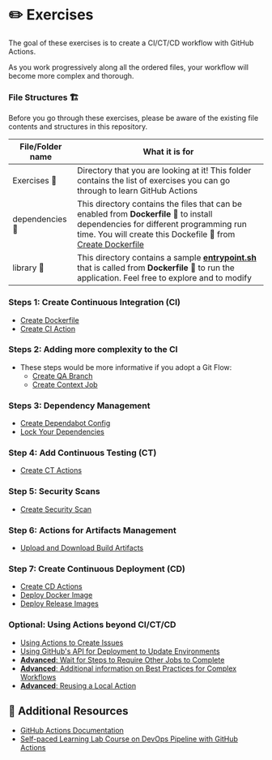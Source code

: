 # :pencil2: Exercises

The goal of these exercises is to create a CI/CT/CD workflow with GitHub Actions.

As you work progressively along all the ordered files, your workflow will become more complex and thorough.

### File Structures 🏗️

Before you go through these exercises, please be aware of the existing file contents and structures in this repository.

| File/Folder name | What it is for |
| ---------------- | -------------- |
| Exercises 📁 | Directory that you are looking at it! This folder contains the list of exercises you can go through to learn GitHub Actions |
| dependencies 📁 | This directory contains the files that can be enabled from **Dockerfile** 🐳 to install dependencies for different programming run time. You will create this Dockefile 🐳 from [Create Dockerfile](./01-Create-Dockerfile.md) |
| library  📁 | This directory contains a sample [**entrypoint.sh**](../library/entrypoint.sh) that is called from **Dockerfile** 🐳 to run the application. Feel free to explore and to modify |




### Steps 1: Create Continuous Integration (CI)

- [Create Dockerfile](./01-Create-Dockerfile.md)
- [Create CI Action](./02-Create-CI-Action.md)

### Steps 2: Adding more complexity to the CI

- These steps would be more informative if you adopt a Git Flow:
  - [Create QA Branch](./02.A-Create-QA-Branch.md)
  - [Create Context Job](./02.B-Create-Context-Job.md)

### Steps 3: Dependency Management

- [Create Dependabot Config](./03-Create-Dependabot-Config.md)
- [Lock Your Dependencies](./03.A-Lock-Dependencies.md)

### Step 4: Add Continuous Testing (CT)

- [Create CT Actions](./04-Create-CT-Actions.md)

### Step 5: Security Scans

- [Create Security Scan](./05-Create-Security-Scan.md)

### Step 6: Actions for Artifacts Management

- [Upload and Download Build Artifacts](./06-Upload-Download-Artifacts.md)

### Step 7: Create Continuous Deployment (CD)

- [Create CD Actions](./07-Create-CD-Actions.md)
- [Deploy Docker Image](./07.A-Deploy-Prod.md)
- [Deploy Release Images](./07.B-Deploy-Release.md)

### Optional: Using Actions beyond CI/CT/CD

- [Using Actions to Create Issues](./08.A-GitHub-Script-Actions.md)
- [Using GitHub's API for Deployment to Update Environments](./08.B-Add-Deployment-API.md)
- [**Advanced**: Wait for Steps to Require Other Jobs to Complete](./08.C-Add-Wait-For-Steps.md)
- [**Advanced**: Additional information on Best Practices for Complex Workflows](./08.D-Split-Jobs-for-Speed.md)
- [**Advanced**: Reusing a Local Action](./09-Create-New-Repo-To-Pull-In-Container.md)

## :book: Additional Resources

- [GitHub Actions Documentation](https://docs.github.com/en/free-pro-team@latest/actions)
- [Self-paced Learning Lab Course on DevOps Pipeline with GitHub Actions](https://lab.github.com/githubtraining/devops-with-github-actions)
